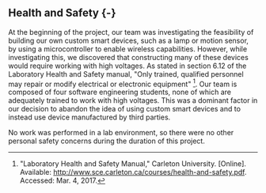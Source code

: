 ## Health and Safety {-}

At the beginning of the project, our team was investigating the feasibility of building our own 
custom smart devices, such as a lamp or motion sensor, by using a microcontroller to enable wireless
capabilities. However, while investigating this, we discovered that constructing many of these
devices would require working with high voltages. As stated in section 6.12 of the Laboratory Health
and Safety manual, "Only trained, qualified personnel may repair or modify electrical or electronic
equipment" [^HS-1-1]. Our team is composed of four software engineering students, none of which are
adequately trained to work with high voltages. This was a dominant factor in our decision to abandon
the idea of using custom smart devices and to instead use device manufactured by third parties.

No work was performed in a lab environment, so there were no other personal safety concerns during
the duration of this project.

[^HS-1-1]: "Laboratory Health and Safety Manual," Carleton University. [Online]. 
Available: http://www.sce.carleton.ca/courses/health-and-safety.pdf. Accessed: Mar. 4, 2017.
